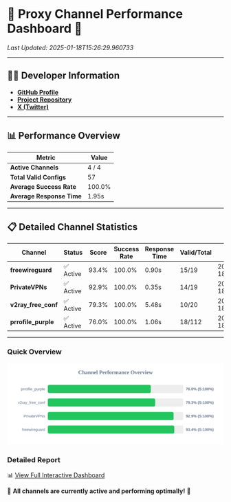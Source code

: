 # 🌟 Proxy Channel Performance Dashboard 🌟

_Last Updated: 2025-01-18T15:26:29.960733_

---

## 👩‍💻 Developer Information

- **[GitHub Profile](https://github.com/4n0nymou3)**  
- **[Project Repository](https://github.com/4n0nymou3/multi-proxy-config-fetcher)**  
- **[X (Twitter)](https://x.com/4n0nymou3)**  

---

## 📊 Performance Overview

| Metric                | Value       |
|-----------------------|-------------|
| **Active Channels**   | 4 / 4       |
| **Total Valid Configs** | 57          |
| **Average Success Rate** | 100.0%      |
| **Average Response Time** | 1.95s       |

---

## 📋 Detailed Channel Statistics

| Channel          | Status     | Score  | Success Rate | Response Time | Valid/Total | Last Success               |
|------------------|------------|--------|--------------|---------------|-------------|----------------------------|
| **freewireguard**  | ✅ Active  | 93.4%  | 100.0% | 0.90s         | 15/19       | 2025-01-18T15:26:29.958870 |
| **PrivateVPNs**  | ✅ Active  | 92.9%  | 100.0% | 0.35s         | 14/19       | 2025-01-18T15:26:29.031349 |
| **v2ray_free_conf**  | ✅ Active  | 79.3%  | 100.0% | 5.48s         | 10/20       | 2025-01-18T15:26:28.647797 |
| **prrofile_purple**  | ✅ Active  | 76.0%  | 100.0% | 1.06s         | 18/112       | 2025-01-18T15:26:23.108632 |

---

### Quick Overview
<div align="center">
  <a href="https://raw.githubusercontent.com/nullluser/NullRepo/refs/heads/main/assets/channel_stats_chart.svg">
    <img src="https://raw.githubusercontent.com/nullluser/NullRepo/refs/heads/main/assets/channel_stats_chart.svg" alt="Source Performance Statistics" width="800">
  </a>
</div>

### Detailed Report
📊 [View Full Interactive Dashboard](https://htmlpreview.github.io/?https://github.com/nullluser/NullRepo/blob/main/assets/performance_report.html)

🎉 **All channels are currently active and performing optimally!** 🎉
